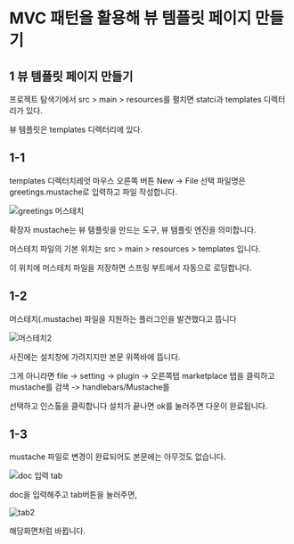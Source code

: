 MVC 패턴을 활용해 뷰 템플릿 페이지 만들기
===

1 뷰 템플릿 페이지 만들기
----

프로젝트 탐색기에서 src > main > resources를 펼치면 statci과 templates 디렉터리가 있다.

뷰 템플릿은 templates 디렉터리에 있다.

1-1
---

templates 디렉터치레엇 마우스 오른쪽 버튼 New -> File 선택 파일명은 greetings.mustache로 입력하고 파일 작성합니다.

![greetings 머스테치](https://github.com/kmh0128/SpringBoot/assets/100178951/d70658af-7061-4db7-99d0-680cf22ca09d)

확장자 mustache는 뷰 템플릿을 만드는 도구, 뷰 템플릿 엔진을 의미합니다.

머스테치 파일의 기본 위치는 src > main > resources > templates 입니다.

이 위치에 머스테치 파일을 저장하면 스프링 부트에서 자동으로 로딩합니다.


1-2 
---

머스테치(.mustache) 파일을 지원하는 플러그인을 발견했다고 뜹니다

![머스테치2](https://github.com/kmh0128/SpringBoot/assets/100178951/d084894d-91e4-444a-8ee5-cd1edb90be28)

사진에는 설치창에 가려지지만 본문 위쪽바에 뜹니다.

그게 아니라면 file -> setting -> plugin -> 오른쪽탭 marketplace 탭을 클릭하고 mustache를 검색 -> handlebars/Mustache를 

선택하고 인스톨을 클릭합니다 설치가 끝나면 ok를 눌러주면 다운이 완료됩니다.

1-3
---

mustache 파일로 변경이 완료되어도 본문에는 아무것도 없습니다.

![doc 입력 tab](https://github.com/kmh0128/SpringBoot/assets/100178951/6be363df-d240-4945-b3e5-06bb9f6618ef)

doc을 입력해주고 tab버튼을 눌러주면,

![tab2](https://github.com/kmh0128/SpringBoot/assets/100178951/7b29c3b6-6394-4c6e-91b8-9f2047cdcf6d)

해당화면처럼 바뀝니다.







